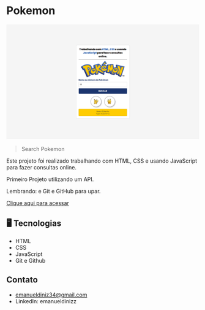 # Pokemon 


![preview](./.github/Preview.png)

>Search Pokemon


Este projeto foi realizado trabalhando com HTML, CSS e usando JavaScript para fazer consultas online.

Primeiro Projeto utilizando um API.

Lembrando: e Git e GitHub para upar.

[Clique aqui para acessar](https://emanueldinizz/github.io/Pokemon_Search)

## 🖥️ Tecnologias

- HTML
- CSS
- JavaScript
- Git e Github


## Contato 

- emanueldiniz34@gmail.com 
- LinkedIn: emanueldinizz